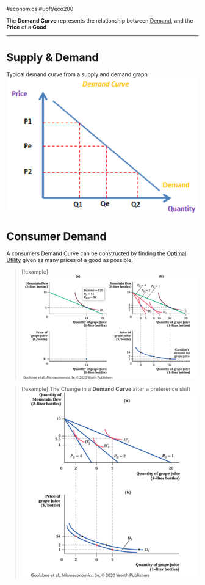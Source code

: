 #economics #uoft/eco200 

The **Demand Curve** represents the relationship between [Demand](Demand), and the **Price** of a **Good**

---
# Supply & Demand
Typical demand curve from a supply and demand graph
![Pasted image 20231108182625](attachments/Pasted%20image%2020231108182625.png)

# Consumer Demand

A consumers Demand Curve can be constructed by finding the [Optimal Utility](Utility%20Optimization.md) given as many prices of a good as possible.

>[!example]
![Pasted image 20231018231121](attachments/Pasted%20image%2020231018231121.png)


> [!example]
> The Change in a **Demand Curve** after a preference shift
> ![Pasted image 20231108182931](attachments/Pasted%20image%2020231108182931.png)

